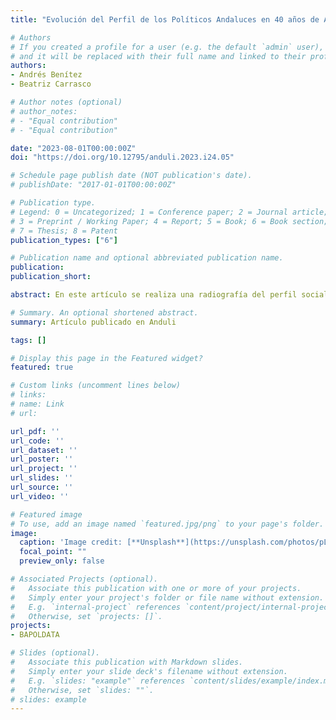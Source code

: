 ```yaml
---
title: "Evolución del Perfil de los Políticos Andaluces en 40 años de Autonomía Regional (1982-2022)"

# Authors
# If you created a profile for a user (e.g. the default `admin` user), write the username (folder name) here 
# and it will be replaced with their full name and linked to their profile.
authors:
- Andrés Benítez
- Beatriz Carrasco

# Author notes (optional)
# author_notes:
# - "Equal contribution"
# - "Equal contribution"

date: "2023-08-01T00:00:00Z"
doi: "https://doi.org/10.12795/anduli.2023.i24.05"

# Schedule page publish date (NOT publication's date).
# publishDate: "2017-01-01T00:00:00Z"

# Publication type.
# Legend: 0 = Uncategorized; 1 = Conference paper; 2 = Journal article;
# 3 = Preprint / Working Paper; 4 = Report; 5 = Book; 6 = Book section;
# 7 = Thesis; 8 = Patent
publication_types: ["6"]

# Publication name and optional abbreviated publication name.
publication: 
publication_short: 

abstract: En este artículo se realiza una radiografía del perfil social de los representantes políticos andaluces. Se trata de dar una respuesta a cómo son y cuál ha sido la evolución del perfil sociodemográfico desde 1982 a 2022. La metodología aplica el análisis estadístico a la base de datos BAPOLDATA que incluye a todas las personas que han ocupado un escaño en el Congreso de los Diputados y en las 17 cámaras autonómicas desde la legislatura constituyente. También se realiza una comparación del perfil de aquellos parlamentarios/as que han ocupado un escaño en el Parlamento de Andalucía y entre quienes han poseído el acta de diputado en el Congreso de los Diputados por las circunscripciones andaluzas, mostrando que actualmente, el Parlamento de Andalucía está más envejecido, con un mayor nivel de estudios y con representación femenina en torno al 50%. En cuanto a las profesiones, han prácticamente desaparecido los trabajadores manuales y pasado a predominar los docentes y juristas.

# Summary. An optional shortened abstract.
summary: Artículo publicado en Anduli

tags: []

# Display this page in the Featured widget?
featured: true

# Custom links (uncomment lines below)
# links:
# name: Link
# url: 

url_pdf: ''
url_code: ''
url_dataset: ''
url_poster: ''
url_project: ''
url_slides: ''
url_source: ''
url_video: ''

# Featured image
# To use, add an image named `featured.jpg/png` to your page's folder. 
image: 
  caption: 'Image credit: [**Unsplash**](https://unsplash.com/photos/pLCdAaMFLTE)'
  focal_point: ""
  preview_only: false

# Associated Projects (optional).
#   Associate this publication with one or more of your projects.
#   Simply enter your project's folder or file name without extension.
#   E.g. `internal-project` references `content/project/internal-project/index.md`.
#   Otherwise, set `projects: []`.
projects:
- BAPOLDATA

# Slides (optional).
#   Associate this publication with Markdown slides.
#   Simply enter your slide deck's filename without extension.
#   E.g. `slides: "example"` references `content/slides/example/index.md`.
#   Otherwise, set `slides: ""`.
# slides: example
---
```

